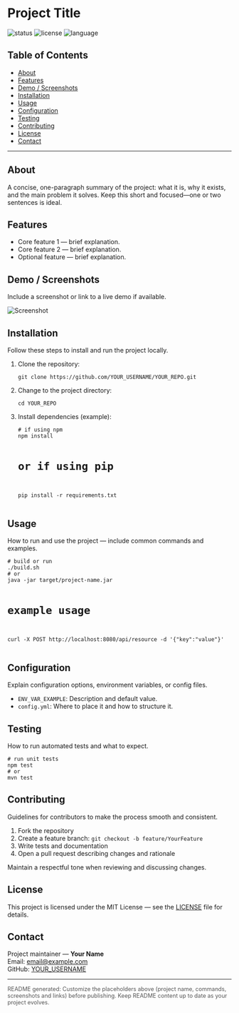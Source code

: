 <!-- README.md (HTML version) -->
<!doctype html>
<html lang="en">
<head>
  <meta charset="utf-8" />
  <title>Project Title — README</title>
</head>
<body>
  <h1>Project Title</h1>

  <!-- Optional badges -->
  <p>
    <img src="https://img.shields.io/badge/status-ready-brightgreen" alt="status" />
    <img src="https://img.shields.io/badge/license-MIT-blue" alt="license" />
    <img src="https://img.shields.io/badge/language-Java-orange" alt="language" />
  </p>

  <h2>Table of Contents</h2>
  <ul>
    <li><a href="#about">About</a></li>
    <li><a href="#features">Features</a></li>
    <li><a href="#demo">Demo / Screenshots</a></li>
    <li><a href="#installation">Installation</a></li>
    <li><a href="#usage">Usage</a></li>
    <li><a href="#configuration">Configuration</a></li>
    <li><a href="#testing">Testing</a></li>
    <li><a href="#contributing">Contributing</a></li>
    <li><a href="#license">License</a></li>
    <li><a href="#contact">Contact</a></li>
  </ul>

  <hr />

  <h2 id="about">About</h2>
  <p>
    A concise, one-paragraph summary of the project: what it is, why it exists, and
    the main problem it solves. Keep this short and focused—one or two sentences is ideal.
  </p>

  <h2 id="features">Features</h2>
  <ul>
    <li>Core feature 1 — brief explanation.</li>
    <li>Core feature 2 — brief explanation.</li>
    <li>Optional feature — brief explanation.</li>
  </ul>

  <h2 id="demo">Demo / Screenshots</h2>
  <p>Include a screenshot or link to a live demo if available.</p>
  <p>
    <img src="docs/screenshot.png" alt="Screenshot" style="max-width:100%;height:auto;"/>
  </p>

  <h2 id="installation">Installation</h2>
  <p>Follow these steps to install and run the project locally.</p>
  <ol>
    <li>Clone the repository:
      <pre><code>git clone https://github.com/YOUR_USERNAME/YOUR_REPO.git</code></pre>
    </li>
    <li>Change to the project directory:
      <pre><code>cd YOUR_REPO</code></pre>
    </li>
    <li>Install dependencies (example):
      <pre><code># if using npm
npm install

# or if using pip
pip install -r requirements.txt
      </code></pre>
    </li>
  </ol>

  <h2 id="usage">Usage</h2>
  <p>How to run and use the project — include common commands and examples.</p>
  <pre><code># build or run
./build.sh
# or
java -jar target/project-name.jar

# example usage
curl -X POST http://localhost:8080/api/resource -d '{"key":"value"}'
</code></pre>

  <h2 id="configuration">Configuration</h2>
  <p>Explain configuration options, environment variables, or config files.</p>
  <ul>
    <li><code>ENV_VAR_EXAMPLE</code>: Description and default value.</li>
    <li><code>config.yml</code>: Where to place it and how to structure it.</li>
  </ul>

  <h2 id="testing">Testing</h2>
  <p>How to run automated tests and what to expect.</p>
  <pre><code># run unit tests
npm test
# or
mvn test
</code></pre>

  <h2 id="contributing">Contributing</h2>
  <p>Guidelines for contributors to make the process smooth and consistent.</p>
  <ol>
    <li>Fork the repository</li>
    <li>Create a feature branch: <code>git checkout -b feature/YourFeature</code></li>
    <li>Write tests and documentation</li>
    <li>Open a pull request describing changes and rationale</li>
  </ol>
  <p>Maintain a respectful tone when reviewing and discussing changes.</p>

  <h2 id="license">License</h2>
  <p>
    This project is licensed under the MIT License — see the
    <a href="LICENSE">LICENSE</a> file for details.
  </p>

  <h2 id="contact">Contact</h2>
  <p>
    Project maintainer — <strong>Your Name</strong><br/>
    Email: <a href="mailto:email@example.com">email@example.com</a><br/>
    GitHub: <a href="https://github.com/YOUR_USERNAME">YOUR_USERNAME</a>
  </p>

  <hr />
  <p style="font-size:0.9em;color:#555;">
    README generated: Customize the placeholders above (project name, commands,
    screenshots and links) before publishing. Keep README content up to date as your
    project evolves.
  </p>
</body>
</html>
